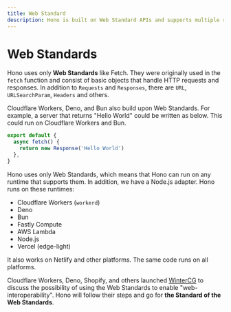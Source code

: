 ```yaml
---
title: Web Standard
description: Hono is built on Web Standard APIs and supports multiple runtimes, including Cloudflare Workers, Deno, Bun, etc., with the goal of enabling web interoperability.
---
```

# Web Standards

Hono uses only **Web Standards** like Fetch.
They were originally used in the `fetch` function and consist of basic objects that handle HTTP requests and responses.
In addition to `Requests` and `Responses`, there are `URL`, `URLSearchParam`, `Headers` and others.

Cloudflare Workers, Deno, and Bun also build upon Web Standards.
For example, a server that returns "Hello World" could be written as below. This could run on Cloudflare Workers and Bun.

```ts twoslash
export default {
  async fetch() {
    return new Response('Hello World')
  },
}
```

Hono uses only Web Standards, which means that Hono can run on any runtime that supports them.
In addition, we have a Node.js adapter. Hono runs on these runtimes:

- Cloudflare Workers (`workerd`)
- Deno
- Bun
- Fastly Compute
- AWS Lambda
- Node.js
- Vercel (edge-light)

It also works on Netlify and other platforms.
The same code runs on all platforms.

Cloudflare Workers, Deno, Shopify, and others launched [WinterCG](https://wintercg.org) to discuss the possibility of using the Web Standards to enable "web-interoperability".
Hono will follow their steps and go for **the Standard of the Web Standards**.
